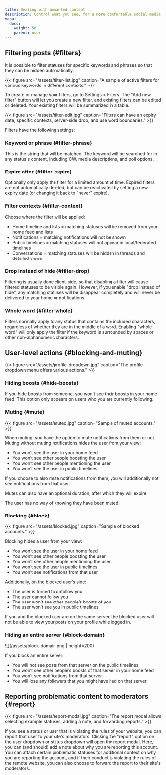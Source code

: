 ```yaml
---
title: Dealing with unwanted content
description: Control what you see, for a more comfortable social media experience.
menu:
  docs:
    weight: 50
    parent: user
---
```


## Filtering posts {#filters}

It is possible to filter statuses for specific keywords and phrases so that they can be hidden automatically.

{{< figure src="/assets/filter-list.jpg" caption="A sample of active filters for various keywords in different contexts." >}}

To create or manage your filters, go to Settings &gt; Filters. The "Add new filter" button will let you create a new filter, and existing filters can be edited or deleted. Your existing filters will be summarized in a table.

{{< figure src="/assets/filter-edit.jpg" caption="Filters can have an expiry date, specific contexts, server-side drop, and use word boundaries." >}}

Filters have the following settings:

### Keyword or phrase {#filter-phrase}

This is the string that will be matched. The keyword will be searched for in any status's content, including CW, media descriptions, and poll options.

### Expire after {#filter-expire}

Optionally only apply the filter for a limited amount of time. Expired filters are not automatically deleted, but can be reactivated by setting a new expiry date \(or changing it back to "never" expire\).

### Filter contexts {#filter-context}

Choose where the filter will be applied:

* Home timeline and lists = matching statuses will be removed from your home feed and lists
* Notifications = matching notifications will not be shown
* Public timelines = matching statuses will not appear in local/federated timelines
* Conversations = matching statuses will be hidden in threads and detailed views

### Drop instead of hide {#filter-drop}

Filtering is usually done client-side, so that disabling a filter will cause filtered statuses to be visible again. However, if you enable "drop instead of hide", any matching statuses will be disappear completely and will never be delivered to your home or notifications.

### Whole word {#filter-whole}

Filters normally apply to any status that contains the included characters, regardless of whether they are in the middle of a word. Enabling "whole word" will only apply the filter if the keyword is surrounded by spaces or other non-alphanumeric characters.

## User-level actions {#blocking-and-muting}

{{< figure src="/assets/profile-dropdown.jpg" caption="The profile dropdown menu offers various actions." >}}

### Hiding boosts {#hide-boosts}

If you hide boosts from someone, you won’t see their boosts in your home feed. This option only appears on users who you are currently following.

### Muting {#mute}

{{< figure src="/assets/muted.jpg" caption="Sample of muted accounts." >}}

When muting, you have the option to mute notifications from them or not. Muting without muting notifications hides the user from your view:

* You won’t see the user in your home feed
* You won’t see other people boosting the user
* You won’t see other people mentioning the user
* You won’t see the user in public timelines

If you choose to also mute notifications from them, you will additionally not see notifications from that user.

Mutes can also have an optional duration, after which they will expire.

The user has no way of knowing they have been muted.

### Blocking {#block}

{{< figure src="/assets/blocked.jpg" caption="Sample of blocked accounts." >}}

Blocking hides a user from your view:

* You won’t see the user in your home feed
* You won’t see other people boosting the user
* You won’t see other people mentioning the user
* You won’t see the user in public timelines
* You won’t see notifications from that user

Additionally, on the blocked user’s side:

* The user is forced to unfollow you
* The user cannot follow you
* The user won’t see other people’s boosts of you
* The user won’t see you in public timelines

If you and the blocked user are on the same server, the blocked user will not be able to view your posts on your profile while logged in.

### Hiding an entire server {#block-domain}

![](/assets/block-domain.png | height=200)

If you block an entire server:

* You will not see posts from that server on the public timelines
* You won’t see other people’s boosts of that server in your home feed
* You won’t see notifications from that server
* You will lose any followers that you might have had on that server

## Reporting problematic content to moderators {#report}

{{< figure src="/assets/report-modal.jpg" caption="The report modal allows selecting example statuses, adding a note, and forwarding reports." >}}

If you see a status or user that is violating the rules of your website, you can report that user to your site's moderators. Clicking the "report" option on the user dropdown or status dropdown will open the report modal. Here, you can \(and should\) add a note about why you are reporting this account. You can attach certain problematic statuses for additional context on why you are reporting the account, and if their conduct is violating the rules of the remote website, you can also choose to forward the report to their site's moderators.
